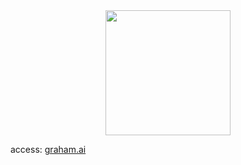 <div align="center">

<img src="./src/assets/img/logo-light.svg" width="200px">
</div>

access: [graham.ai](https://graham-ai-page.vercel.app/)


